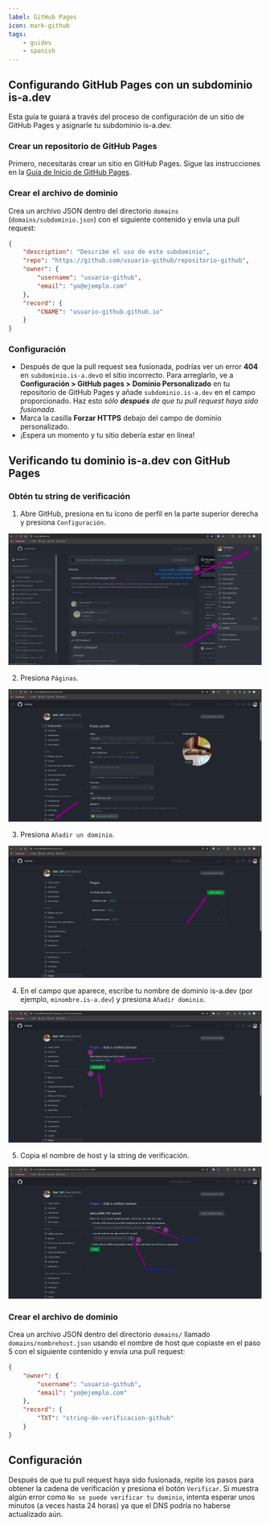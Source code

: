 ```yaml
---
label: GitHub Pages
icon: mark-github
tags:
    - guides
    - spanish
---
```


## Configurando GitHub Pages con un subdominio is-a.dev

Esta guía te guiará a través del proceso de configuración de un sitio de GitHub Pages y asignarle tu subdominio is-a.dev.

### Crear un repositorio de GitHub Pages

Primero, necesitarás crear un sitio en GitHub Pages. Sigue las instrucciones en la [Guía de Inicio de GitHub Pages](https://docs.github.com/es/pages/getting-started-with-github-pages).

### Crear el archivo de dominio

Crea un archivo JSON dentro del directorio `domains` (`domains/subdominio.json`) con el siguiente contenido y envía una pull request:

```json
{
    "description": "Describe el uso de este subdominio",
    "repo": "https://github.com/usuario-github/repositorio-github",
    "owner": {
        "username": "usuario-github",
        "email": "yo@ejemplo.com"
    },
    "record": {
        "CNAME": "usuario-github.github.io"
    }
}

```

### Configuración

- Después de que la pull request sea fusionada, podrías ver un error **404** en `subdominio.is-a.dev`o el sitio incorrecto. Para arreglarlo, ve a **Configuración > GitHub pages > Dominio Personalizado** en tu repositorio de GitHub Pages y añade `subdominio.is-a.dev` en el campo proporcionado. Haz esto _sólo **después** de que tu pull request haya sido fusionada._
- Marca la casilla **Forzar HTTPS** debajo del campo de dominio personalizado.
- ¡Espera un momento y tu sitio debería estar en línea!

## Verificando tu dominio is-a.dev con GitHub Pages

### Obtén tu string de verificación

1. Abre GitHub, presiona en tu ícono de perfil en la parte superior derecha y presiona `Configuración`.

![](../../media/github_pages_verification/step_1.png)

2. Presiona `Páginas`.

![](../../media/github_pages_verification/step_2.png)

3. Presiona `Añadir un dominio`.

![](../../media/github_pages_verification/step_3.png)

4. En el campo que aparece, escribe tu nombre de dominio is-a.dev (por ejemplo, `minombre.is-a.dev`) y presiona `Añadir dominio`.

![](../../media/github_pages_verification/step_4.png)

5. Copia el nombre de host y la string de verificación.

![](../../media/github_pages_verification/step_5.png)

### Crear el archivo de dominio

Crea un archivo JSON dentro del directorio `domains/` llamado `domains/nombrehost.json` usando el nombre de host que copiaste en el paso 5 con el siguiente contenido y envía una pull request:

```json
{
    "owner": {
        "username": "usuario-github",
        "email": "yo@ejemplo.com"
    },
    "record": {
        "TXT": "string-de-verificacion-github"
    }
}
```

## Configuración

Después de que tu pull request haya sido fusionada, repite los pasos para obtener la cadena de verificación y presiona el botón `Verificar`.
Si muestra algún error como `No se puede verificar tu dominio`, intenta esperar unos minutos (a veces hasta 24 horas) ya que el DNS podría no haberse actualizado aún.